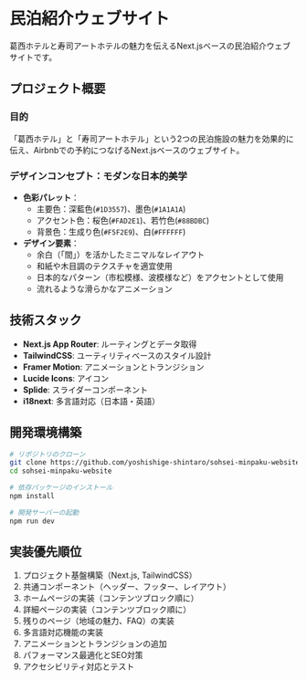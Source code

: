 # 民泊紹介ウェブサイト

葛西ホテルと寿司アートホテルの魅力を伝えるNext.jsベースの民泊紹介ウェブサイトです。

## プロジェクト概要

### 目的
「葛西ホテル」と「寿司アートホテル」という2つの民泊施設の魅力を効果的に伝え、Airbnbでの予約につなげるNext.jsベースのウェブサイト。

### デザインコンセプト：モダンな日本的美学

- **色彩パレット**：
    - 主要色：深藍色(`#1D3557`)、墨色(`#1A1A1A`)
    - アクセント色：桜色(`#FAD2E1`)、若竹色(`#88BDBC`)
    - 背景色：生成り色(`#F5F2E9`)、白(`#FFFFFF`)
- **デザイン要素**：
    - 余白（「間」）を活かしたミニマルなレイアウト
    - 和紙や木目調のテクスチャを適宜使用
    - 日本的なパターン（市松模様、波模様など）をアクセントとして使用
    - 流れるような滑らかなアニメーション

## 技術スタック

- **Next.js App Router**: ルーティングとデータ取得
- **TailwindCSS**: ユーティリティベースのスタイル設計
- **Framer Motion**: アニメーションとトランジション
- **Lucide Icons**: アイコン
- **Splide**: スライダーコンポーネント
- **i18next**: 多言語対応（日本語・英語）

## 開発環境構築

```bash
# リポジトリのクローン
git clone https://github.com/yoshishige-shintaro/sohsei-minpaku-website.git
cd sohsei-minpaku-website

# 依存パッケージのインストール
npm install

# 開発サーバーの起動
npm run dev
```

## 実装優先順位

1. プロジェクト基盤構築（Next.js, TailwindCSS）
2. 共通コンポーネント（ヘッダー、フッター、レイアウト）
3. ホームページの実装（コンテンツブロック順に）
4. 詳細ページの実装（コンテンツブロック順に）
5. 残りのページ（地域の魅力、FAQ）の実装
6. 多言語対応機能の実装
7. アニメーションとトランジションの追加
8. パフォーマンス最適化とSEO対策
9. アクセシビリティ対応とテスト
